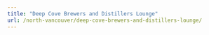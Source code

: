 ```yaml
---
title: "Deep Cove Brewers and Distillers Lounge"
url: /north-vancouver/deep-cove-brewers-and-distillers-lounge/
---
```

